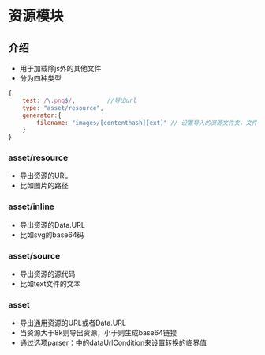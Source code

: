 # 资源模块

## 介绍

- 用于加载除js外的其他文件
- 分为四种类型
```js
{
    test: /\.png$/,         //导出url
    type: "asset/resource",
    generator:{
        filename: "images/[contenthash][ext]" // 设置导入的资源文件夹，文件名，扩展名。优先级更高
    }
}
```

### asset/resource
- 导出资源的URL
- 比如图片的路径

### asset/inline
- 导出资源的Data.URL
- 比如svg的base64码

### asset/source
- 导出资源的源代码
- 比如text文件的文本

### asset
- 导出通用资源的URL或者Data.URL
- 当资源大于8k则导出资源，小于则生成base64链接
- 通过选项parser：中的dataUrlCondition来设置转换的临界值

